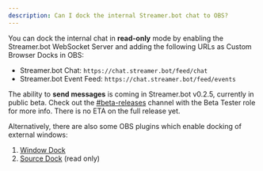 ```yaml
---
description: Can I dock the internal Streamer.bot chat to OBS?
---
```


You can dock the internal chat in **read-only** mode by enabling the Streamer.bot WebSocket Server and adding the following URLs as Custom Browser Docks in OBS:

- Streamer.bot Chat: `https://chat.streamer.bot/feed/chat`
- Streamer.bot Event Feed: `https://chat.streamer.bot/feed/events`

The ability to **send messages** is coming in Streamer.bot v0.2.5, currently in public beta.
Check out the [#beta-releases](<https://discord.com/channels/834650675224248362/989593865013055648/1294689469156425880>) channel with the Beta Tester role for more info. There is no ETA on the full release yet.

Alternatively, there are also some OBS plugins which enable docking of external windows:
1. [Window Dock](<https://obsproject.com/forum/resources/window-dock.2005/>)
2. [Source Dock](<https://obsproject.com/forum/resources/source-dock.1317/>) (read only)

